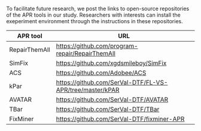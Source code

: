 To facilitate future research, we post the links to open-source repositories of the APR tools in our study. Researchers with interests can install the exeperiment environment through the instructions in these repositories.

| APR tool | URL |
|-|-|
|RepairThemAll|https://github.com/program-repair/RepairThemAll|
|SimFix|https://github.com/xgdsmileboy/SimFix|
|ACS|https://github.com/Adobee/ACS|
|kPar|https://github.com/SerVal-DTF/FL-VS-APR/tree/master/kPAR|
|AVATAR|https://github.com/SerVal-DTF/AVATAR|
|TBar|https://github.com/SerVal-DTF/TBar|
|FixMiner|https://github.com/SerVal-DTF/fixminer-APR|
